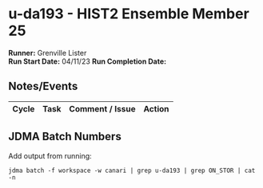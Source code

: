 # u-da193 - HIST2 Ensemble Member 25

**Runner:**  Grenville Lister  
**Run Start Date:** 04/11/23
**Run Completion Date:** 

## Notes/Events

| Cycle | Task | Comment / Issue | Action |
| ---   | ---  | ---             | ---    |

## JDMA Batch Numbers

Add output from running:
```
jdma batch -f workspace -w canari | grep u-da193 | grep ON_STOR | cat -n
```
